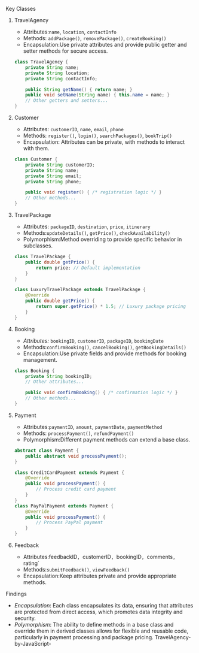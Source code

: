 Key Classes

1. TravelAgency
   - Attributes:`name`, `location`, `contactInfo`
   - Methods: `addPackage()`, `removePackage()`, `createBooking()`
   - Encapsulation:Use private attributes and provide public getter and setter methods for secure access.
   
   ```java
   class TravelAgency {
       private String name;
       private String location;
       private String contactInfo;

       public String getName() { return name; }
       public void setName(String name) { this.name = name; }
       // Other getters and setters...
   }
   ```

2. Customer
   - Attributes: `customerID`, `name`, `email`, `phone`
   - Methods: `register()`, `login()`, `searchPackages()`, `bookTrip()`
   - Encapsulation: Attributes can be private, with methods to interact with them.
   
   ```java
   class Customer {
       private String customerID;
       private String name;
       private String email;
       private String phone;

       public void register() { /* registration logic */ }
       // Other methods...
   }
   ```

3. TravelPackage
   - Attributes: `packageID`, `destination`, `price`, `itinerary`
   - Methods:`updateDetails()`, `getPrice()`, `checkAvailability()`
   - Polymorphism:Method overriding to provide specific behavior in subclasses.
   
   ```java
   class TravelPackage {
       public double getPrice() {
           return price; // Default implementation
       }
   }

   class LuxuryTravelPackage extends TravelPackage {
       @Override
       public double getPrice() {
           return super.getPrice() * 1.5; // Luxury package pricing
       }
   }
   ```

4. Booking
   - *Attributes:* `bookingID`, `customerID`, `packageID`, `bookingDate`
   - Methods:`confirmBooking()`, `cancelBooking()`, `getBookingDetails()`
   - Encapsulation:Use private fields and provide methods for booking management.
   
   ```java
   class Booking {
       private String bookingID;
       // Other attributes...

       public void confirmBooking() { /* confirmation logic */ }
       // Other methods...
   }
   ```

5. Payment
   - Attributes:`paymentID`, `amount`, `paymentDate`, `paymentMethod`
   - Methods: `processPayment()`, `refundPayment()`
   - Polymorphism:Different payment methods can extend a base class.
   
   ```java
   abstract class Payment {
       public abstract void processPayment();
   }

   class CreditCardPayment extends Payment {
       @Override
       public void processPayment() {
           // Process credit card payment
       }
   }
   class PayPalPayment extends Payment {
       @Override
       public void processPayment() {
           // Process PayPal payment
       }
   }
   ```
6. Feedback
   - Attributes:feedbackID`, `customerID`, `bookingID`, `comments`, `rating`
   - Methods:`submitFeedback()`, `viewFeedback()`
   - Encapsulation:Keep attributes private and provide appropriate methods.

Findings

- *Encapsulation*: Each class encapsulates its data, ensuring that attributes are protected from direct access, which promotes data integrity and security.
- *Polymorphism*: The ability to define methods in a base class and override them in derived classes allows for flexible and reusable code, particularly in payment processing and package pricing. TravelAgency-by-JavaScript-
